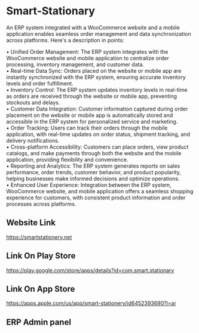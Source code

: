 # Smart-Stationary

An ERP system integrated with a WooCommerce website and a mobile application enables seamless order management and data synchronization across platforms. Here's a description in points:

• Unified Order Management: The ERP system integrates with the WooCommerce website and mobile application to centralize order processing, inventory management, and customer data.<br />
• Real-time Data Sync: Orders placed on the website or mobile app are instantly synchronized with the ERP system, ensuring accurate inventory levels and order fulfillment.<br />
• Inventory Control: The ERP system updates inventory levels in real-time as orders are received through the website or mobile app, preventing stockouts and delays.<br />
• Customer Data Integration: Customer information captured during order placement on the website or mobile app is automatically stored and accessible in the ERP system for personalized service and marketing.<br />
• Order Tracking: Users can track their orders through the mobile application, with real-time updates on order status, shipment tracking, and delivery notifications.<br />
• Cross-platform Accessibility: Customers can place orders, view product catalogs, and make payments through both the website and the mobile application, providing flexibility and convenience.<br />
• Reporting and Analytics: The ERP system generates reports on sales performance, order trends, customer behavior, and product popularity, helping businesses make informed decisions and optimize operations.<br />
• Enhanced User Experience: Integration between the ERP system, WooCommerce website, and mobile application offers a seamless shopping experience for customers, with consistent product information and order processes across platforms.<br />

## Website Link
https://smartstationery.net
## Link On Play Store 
https://play.google.com/store/apps/details?id=com.smart.stationary
## Link On App Store 
https://apps.apple.com/us/app/smart-stationery/id6452393690?l=ar
## ERP Admin panel

